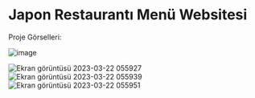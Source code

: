 # Japon Restaurantı Menü Websitesi

Proje Görselleri:

![image](https://user-images.githubusercontent.com/77030797/226790727-520ba8ee-124f-4ec1-bb8a-7392fcfd7fbd.png)

![Ekran görüntüsü 2023-03-22 055927](https://user-images.githubusercontent.com/77030797/226790857-9a80f4d9-d899-4cf4-89c1-1cd516ccbff4.png)
![Ekran görüntüsü 2023-03-22 055939](https://user-images.githubusercontent.com/77030797/226790866-d07ffc0c-e2b4-4eda-af31-cfd92afda9cb.png)
![Ekran görüntüsü 2023-03-22 055951](https://user-images.githubusercontent.com/77030797/226790873-69433ddf-a135-45a1-b58e-6d51f09ec7fc.png)
